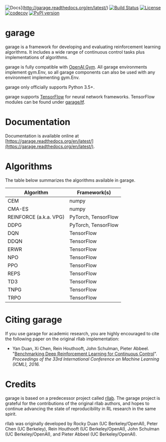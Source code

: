 ![Docs](https://readthedocs.org/projects/garage/badge)](http://garage.readthedocs.org/en/latest/)
[![Build Status](https://travis-ci.com/rlworkgroup/garage.svg?branch=master)](https://travis-ci.com/rlworkgroup/garage)
[![License](https://img.shields.io/badge/license-MIT-blue.svg)](https://github.com/rlworkgroup/garage/blob/master/LICENSE)
[![codecov](https://codecov.io/gh/rlworkgroup/garage/branch/master/graph/badge.svg)](https://codecov.io/gh/rlworkgroup/garage)
[![PyPI version](https://badge.fury.io/py/garage.svg)](https://badge.fury.io/py/garage)

# garage

garage is a framework for developing and evaluating reinforcement learning algorithms. It includes a wide range of continuous control tasks plus implementations of algorithms.

garage is fully compatible with [OpenAI Gym](https://gym.openai.com/). All garage environments implement gym.Env, so all garage components can also be used with any environment implementing gym.Env.

garage only officially supports Python 3.5+.

garage supports [TensorFlow](https://www.tensorflow.org/) for neural network frameworks. TensorFlow modules can be found under [garage/tf](https://github.com/rlworkgroup/garage/tree/master/garage/tf).

# Documentation

Documentation is available online at [https://garage.readthedocs.org/en/latest/](https://garage.readthedocs.org/en/latest/).

# Algorithms
The table below summarizes the algorithms available in garage.

| Algorithm              | Framework(s)        |
| ---------------------- | ------------------- |
| CEM                    | numpy               |
| CMA-ES                 | numpy               |
| REINFORCE (a.k.a. VPG) | PyTorch, TensorFlow |
| DDPG                   | PyTorch, TensorFlow |
| DQN                    | TensorFlow          |
| DDQN                   | TensorFlow          |
| ERWR                   | TensorFlow          |
| NPO                    | TensorFlow          |
| PPO                    | TensorFlow          |
| REPS                   | TensorFlow          |
| TD3                    | TensorFlow          |
| TNPG                   | TensorFlow          |
| TRPO                   | TensorFlow          |

# Citing garage

If you use garage for academic research, you are highly encouraged to cite the following paper on the original rllab implementation:

- Yan Duan, Xi Chen, Rein Houthooft, John Schulman, Pieter Abbeel. "[Benchmarking Deep Reinforcement Learning for Continuous Control](http://arxiv.org/abs/1604.06778)". _Proceedings of the 33rd International Conference on Machine Learning (ICML), 2016._

# Credits
garage is based on a predecessor project called [rllab](https://github.com/rll/rllab). The garage project is grateful for the contributions of the original rllab authors, and hopes to continue advancing the state of reproducibility in RL research in the same spirit.

rllab was originally developed by Rocky Duan (UC Berkeley/OpenAI), Peter Chen (UC Berkeley), Rein Houthooft (UC Berkeley/OpenAI), John Schulman (UC Berkeley/OpenAI), and Pieter Abbeel (UC Berkeley/OpenAI).
